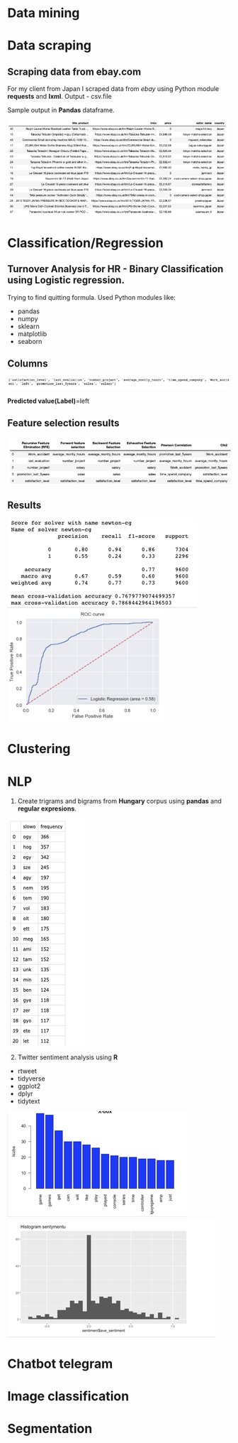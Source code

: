 # Data mining 

# Data scraping

## Scraping data from ebay.com
For my client from Japan I scraped data from *ebay* using Python module **requests** and **lxml**.
Output - csv.file

Sample output in **Pandas** dataframe.

![scraped_ebay.png](scraped_ebay.png)

# Classification/Regression

## Turnover Analysis for HR - **Binary Classification** using **Logistic regression**.
Trying to find quitting formula. Used Python modules like:
- pandas
- numpy
- sklearn
- matplotlib
- seaborn

## Columns 

![columns_logistic](columns_logistic.png)

**Predicted value(Label)**=left


## Feature selection results

![feature_selection_logistic](feature_selection_logistic.png)







## Results

![metrics_logistics](metrics_logistics.png)
![roc_curve_logistic](roc_curve_logistic.png)












# Clustering 


# NLP

1) Create trigrams and bigrams from **Hungary** corpus using **pandas** and **regular expresions**.

![trigram_hu](trigram_hu.png)

2) Twitter sentiment analysis using **R**
- rtweet
- tidyverse
- ggplot2
- dplyr
- tidytext

![occ_xbox](occ_xbox.png)
![sentiment_hist](sentiment_hist.png)





# Chatbot telegram


# Image classification


# Segmentation 
